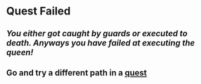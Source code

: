 # **Quest Failed**

## _You either got caught by guards or executed to death. Anyways you have failed at executing the queen!_

## Go and try a different path in a [quest](..//tavernquests.md)